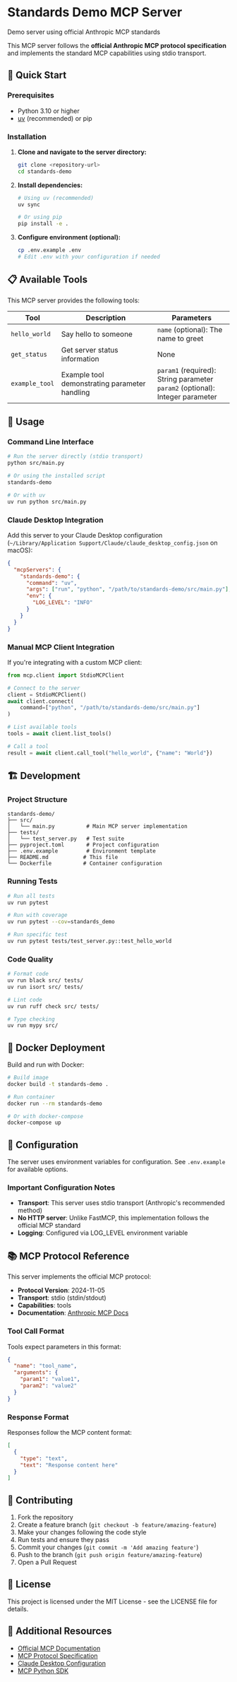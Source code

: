 # Standards Demo MCP Server

Demo server using official Anthropic MCP standards

This MCP server follows the **official Anthropic MCP protocol specification** and implements the standard MCP capabilities using stdio transport.

## 🚀 Quick Start

### Prerequisites

- Python 3.10 or higher
- [uv](https://docs.astral.sh/uv/) (recommended) or pip

### Installation

1. **Clone and navigate to the server directory:**
   ```bash
   git clone <repository-url>
   cd standards-demo
   ```

2. **Install dependencies:**
   ```bash
   # Using uv (recommended)
   uv sync

   # Or using pip
   pip install -e .
   ```

3. **Configure environment (optional):**
   ```bash
   cp .env.example .env
   # Edit .env with your configuration if needed
   ```

## 📋 Available Tools

This MCP server provides the following tools:

| Tool | Description | Parameters |
|------|-------------|------------|
| `hello_world` | Say hello to someone | `name` (optional): The name to greet |
| `get_status` | Get server status information | None |
| `example_tool` | Example tool demonstrating parameter handling | `param1` (required): String parameter<br>`param2` (optional): Integer parameter |

## 🔧 Usage

### Command Line Interface

```bash
# Run the server directly (stdio transport)
python src/main.py

# Or using the installed script
standards-demo

# Or with uv
uv run python src/main.py
```

### Claude Desktop Integration

Add this server to your Claude Desktop configuration (`~/Library/Application Support/Claude/claude_desktop_config.json` on macOS):

```json
{
  "mcpServers": {
    "standards-demo": {
      "command": "uv",
      "args": ["run", "python", "/path/to/standards-demo/src/main.py"],
      "env": {
        "LOG_LEVEL": "INFO"
      }
    }
  }
}
```

### Manual MCP Client Integration

If you're integrating with a custom MCP client:

```python
from mcp.client import StdioMCPClient

# Connect to the server
client = StdioMCPClient()
await client.connect(
    command=["python", "/path/to/standards-demo/src/main.py"]
)

# List available tools
tools = await client.list_tools()

# Call a tool
result = await client.call_tool("hello_world", {"name": "World"})
```

## 🏗️ Development

### Project Structure

```
standards-demo/
├── src/
│   └── main.py          # Main MCP server implementation
├── tests/
│   └── test_server.py   # Test suite
├── pyproject.toml       # Project configuration
├── .env.example         # Environment template
├── README.md           # This file
└── Dockerfile          # Container configuration
```

### Running Tests

```bash
# Run all tests
uv run pytest

# Run with coverage
uv run pytest --cov=standards_demo

# Run specific test
uv run pytest tests/test_server.py::test_hello_world
```

### Code Quality

```bash
# Format code
uv run black src/ tests/
uv run isort src/ tests/

# Lint code
uv run ruff check src/ tests/

# Type checking
uv run mypy src/
```

## 🐳 Docker Deployment

Build and run with Docker:

```bash
# Build image
docker build -t standards-demo .

# Run container
docker run --rm standards-demo

# Or with docker-compose
docker-compose up
```

## 🔧 Configuration

The server uses environment variables for configuration. See `.env.example` for available options.

### Important Configuration Notes

- **Transport**: This server uses stdio transport (Anthropic's recommended method)
- **No HTTP server**: Unlike FastMCP, this implementation follows the official MCP standard
- **Logging**: Configured via LOG_LEVEL environment variable

## 📚 MCP Protocol Reference

This server implements the official MCP protocol:

- **Protocol Version**: 2024-11-05
- **Transport**: stdio (stdin/stdout)
- **Capabilities**: tools
- **Documentation**: [Anthropic MCP Docs](https://docs.anthropic.com/mcp)

### Tool Call Format

Tools expect parameters in this format:

```json
{
  "name": "tool_name",
  "arguments": {
    "param1": "value1",
    "param2": "value2"
  }
}
```

### Response Format

Responses follow the MCP content format:

```json
[
  {
    "type": "text",
    "text": "Response content here"
  }
]
```

## 🤝 Contributing

1. Fork the repository
2. Create a feature branch (`git checkout -b feature/amazing-feature`)
3. Make your changes following the code style
4. Run tests and ensure they pass
5. Commit your changes (`git commit -m 'Add amazing feature'`)
6. Push to the branch (`git push origin feature/amazing-feature`)
7. Open a Pull Request

## 📄 License

This project is licensed under the MIT License - see the LICENSE file for details.

## 🔗 Additional Resources

- [Official MCP Documentation](https://docs.anthropic.com/mcp)
- [MCP Protocol Specification](https://docs.anthropic.com/mcp/specification)
- [Claude Desktop Configuration](https://docs.anthropic.com/claude/claude-desktop)
- [MCP Python SDK](https://github.com/modelcontextprotocol/python-sdk)
